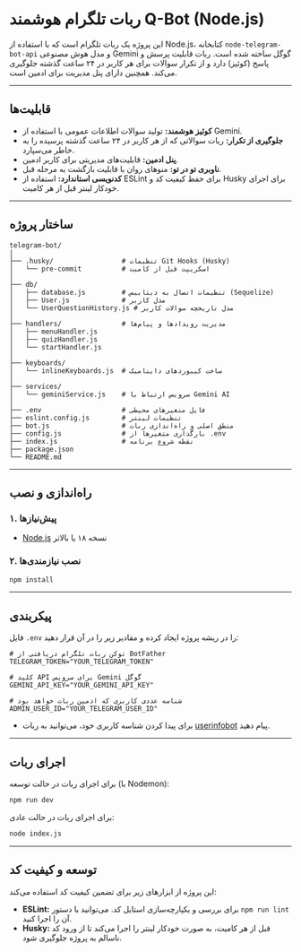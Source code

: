 # ربات تلگرام هوشمند Q-Bot (Node.js)

این پروژه یک ربات تلگرام است که با استفاده از Node.js، کتابخانه `node-telegram-bot-api` و مدل هوش مصنوعی Gemini گوگل ساخته شده است. ربات قابلیت پرسش و پاسخ (کوئیز) دارد و از تکرار سوالات برای هر کاربر در ۲۴ ساعت گذشته جلوگیری می‌کند. همچنین دارای پنل مدیریت برای ادمین است.

---

## قابلیت‌ها

- **کوئیز هوشمند:** تولید سوالات اطلاعات عمومی با استفاده از Gemini.
- **جلوگیری از تکرار:** ربات سوالاتی که از هر کاربر در ۲۴ ساعت گذشته پرسیده را به خاطر می‌سپارد.
- **پنل ادمین:** قابلیت‌های مدیریتی برای کاربر ادمین.
- **ناوبری تو در تو:** منوهای روان با قابلیت بازگشت به مرحله قبل.
- **کدنویسی استاندارد:** استفاده از ESLint برای حفظ کیفیت کد و Husky برای اجرای خودکار لینتر قبل از هر کامیت.

---

## ساختار پروژه

```
telegram-bot/
│
├── .husky/                 # تنظیمات Git Hooks (Husky)
│   └── pre-commit          # اسکریپت قبل از کامیت
│
├── db/
│   ├── database.js         # تنظیمات اتصال به دیتابیس (Sequelize)
│   ├── User.js             # مدل کاربر
│   └── UserQuestionHistory.js # مدل تاریخچه سوالات کاربر
│
├── handlers/               # مدیریت رویدادها و پیام‌ها
│   ├── menuHandler.js
│   ├── quizHandler.js
│   └── startHandler.js
│
├── keyboards/
│   └── inlineKeyboards.js  # ساخت کیبوردهای داینامیک
│
├── services/
│   └── geminiService.js    # سرویس ارتباط با Gemini AI
│
├── .env                    # فایل متغیرهای محیطی
├── eslint.config.js        # تنظیمات لینتر
├── bot.js                  # منطق اصلی و راه‌اندازی ربات
├── config.js               # بارگذاری متغیرها از .env
├── index.js                # نقطه شروع برنامه
├── package.json
└── README.md
```

---

## راه‌اندازی و نصب

### ۱. پیش‌نیازها
- [Node.js](https://nodejs.org/) نسخه ۱۸ یا بالاتر

### ۲. نصب نیازمندی‌ها
```sh
npm install
```

---

## پیکربندی

فایل `.env` را در ریشه پروژه ایجاد کرده و مقادیر زیر را در آن قرار دهید:

```env
# توکن ربات تلگرام دریافتی از BotFather
TELEGRAM_TOKEN="YOUR_TELEGRAM_TOKEN"

# کلید API برای سرویس Gemini گوگل
GEMINI_API_KEY="YOUR_GEMINI_API_KEY"

# شناسه عددی کاربری که ادمین ربات خواهد بود
ADMIN_USER_ID="YOUR_TELEGRAM_USER_ID"
```
- برای پیدا کردن شناسه کاربری خود، می‌توانید به ربات [userinfobot](https://t.me/userinfobot) پیام دهید.

---

## اجرای ربات

برای اجرای ربات در حالت توسعه (با Nodemon):
```sh
npm run dev
```
برای اجرای ربات در حالت عادی:
```sh
node index.js
```

---

## توسعه و کیفیت کد

این پروژه از ابزارهای زیر برای تضمین کیفیت کد استفاده می‌کند:
- **ESLint:** برای بررسی و یکپارچه‌سازی استایل کد. می‌توانید با دستور `npm run lint` آن را اجرا کنید.
- **Husky:** قبل از هر کامیت، به صورت خودکار لینتر را اجرا می‌کند تا از ورود کد ناسالم به پروژه جلوگیری شود.